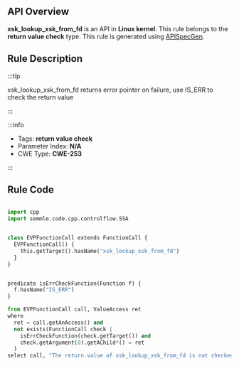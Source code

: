---
---


## API Overview
**xsk_lookup_xsk_from_fd** is an API in **Linux kernel**. This rule belongs to the **return value check** type. This rule is generated using [APISpecGen](../../tools/APISpecGen).
## Rule Description

:::tip

xsk_lookup_xsk_from_fd returns error pointer on failure, use IS_ERR to check the return value

:::

:::info

- Tags: **return value check**
- Parameter Index: **N/A**
- CWE Type: **CWE-253**

:::

## Rule Code
```python

import cpp
import semmle.code.cpp.controlflow.SSA


class EVPFunctionCall extends FunctionCall {
  EVPFunctionCall() {
    this.getTarget().hasName("xsk_lookup_xsk_from_fd")
  }
}


predicate isErrCheckFunction(Function f) {
  f.hasName("IS_ERR") 
}

from EVPFunctionCall call, ValueAccess ret
where
  ret = call.getAnAccess() and
  not exists(FunctionCall check |
    isErrCheckFunction(check.getTarget()) and
    check.getArgument(0).getAChild*() = ret
  )
select call, "The return value of xsk_lookup_xsk_from_fd is not checked with IS_ERR."
    
```